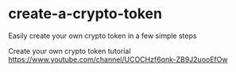 # create-a-crypto-token
Easily create your own crypto token in a few simple steps 

Create your own crypto token tutorial https://www.youtube.com/channel/UCOCHzf6qnk-ZB9J2uooEfOw
